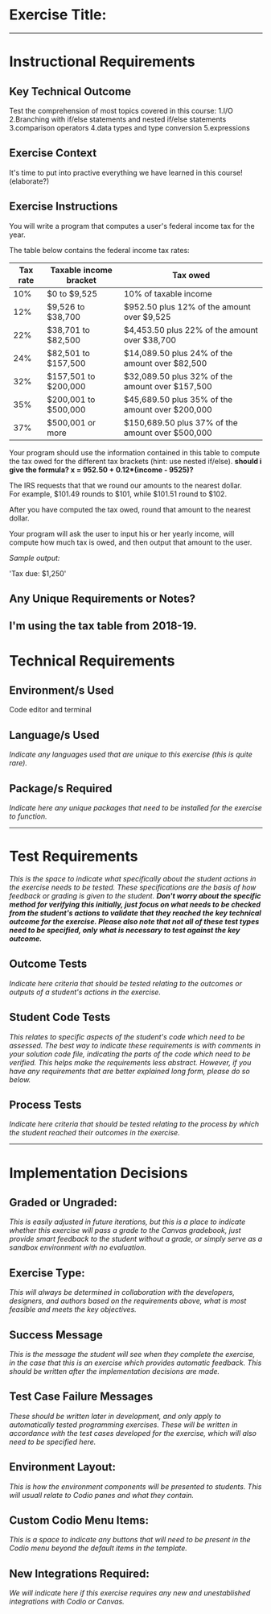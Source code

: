 # Exercise Title:
---
# Instructional Requirements
## Key Technical Outcome
Test the comprehension of most topics covered in this course:
1.I/O
2.Branching with if/else statements and nested if/else statements
3.comparison operators 
4.data types and type conversion
5.expressions


## Exercise Context
It's time to put into practive everything we have learned in this course!
(elaborate?)

## Exercise Instructions
You will write a program that computes a user's federal income tax for the year.

The table below contains the federal income tax rates:

| Tax rate	| Taxable income bracket	| Tax owed
| ----------|-------------------------| ------------------------------------------------ |
| 10%       | $0 to $9,525            | 10% of taxable income                            |
| 12%	      | $9,526 to $38,700	      | $952.50 plus 12% of the amount over $9,525       |
| 22%	      | $38,701 to $82,500	    | $4,453.50 plus 22% of the amount over $38,700    |
| 24%	      | $82,501 to $157,500	    | $14,089.50 plus 24% of the amount over $82,500   |
| 32%	      | $157,501 to $200,000	  | $32,089.50 plus 32% of the amount over $157,500  |
| 35%	      | $200,001 to $500,000	  | $45,689.50 plus 35% of the amount over $200,000  |
| 37%	      | $500,001 or more	      | $150,689.50 plus 37% of the amount over $500,000 |


Your program should use the information contained in this table to compute the tax owed for the different tax brackets (hint: use nested if/else). <b>should i give the formula?  x = 952.50 + 0.12*(income - 9525)?</b>
  
  
The IRS requests that that we round our amounts to the nearest dollar. <br>
For example, $101.49 rounds to $101, while $101.51 round to $102.

After you have computed the tax owed, round that amount to the nearest dollar.

Your program will ask the user to input his or her yearly income, will compute how much tax is owed, and then output that amount to the user.

<em>Sample output:</em>

'Tax due: $1,250'


## Any Unique Requirements or Notes?
I'm using the tax table from 2018-19. 
---
# Technical Requirements

## Environment/s Used
Code editor and terminal

## Language/s Used
<em>Indicate any languages used that are unique to this exercise (this is quite rare).</em>

## Package/s Required
<em>Indicate here any unique packages that need to be installed for the exercise to function.</em>

---
# Test Requirements
<em>This is the space to indicate what specifically about the student actions in the exercise needs to be tested. These specifications are the basis of how feedback or grading is given to the student. <strong>Don't worry about the specific method for verifying this initially, just focus on what needs to be checked from the student's actions to validate that they reached the key technical outcome for the exercise. Please also note that not all of these test types need to be specified, only what is necessary to test against the key outcome.</strong></em>

## Outcome Tests
<em>Indicate here criteria that should be tested relating to the outcomes or outputs of a student's actions in the exercise.</em>

## Student Code Tests
<em>This relates to specific aspects of the student's code which need to be assessed. The best way to indicate these requirements is with comments in your solution code file, indicating the parts of the code which need to be verified. This helps make the requirements less abstract. However, if you have any requirements that are better explained long form, please do so below.</em>

## Process Tests
<em>Indicate here criteria that should be tested relating to the process by which the student reached their outcomes in the exercise.</em>

---
#  Implementation Decisions

## Graded or Ungraded:
<em>This is easily adjusted in future iterations, but this is a place to indicate whether this exercise will pass a grade to the Canvas gradebook, just provide smart feedback to the student without a grade, or simply serve as a sandbox environment with no evaluation.</em>

## Exercise Type:
<em>This will always be determined in collaboration with the developers, designers, and authors based on the requirements above, what is most feasible and meets the key objectives.</em>

## Success Message
<em>This is the message the student will see when they complete the exercise, in the case that this is an exercise which provides automatic feedback. This should be written after the implementation decisions are made.</em>

## Test Case Failure Messages
<em>These should be written later in development, and only apply to automatically tested programming exercises. These will be written in accordance with the test cases developed for the exercise, which will also need to be specified here.</em>

## Environment Layout:
<em>This is how the environment components will be presented to students. This will usuall relate to Codio panes and what they contain.</em>

## Custom Codio Menu Items:
<em>This is a space to indicate any buttons that will need to be present in the Codio menu beyond the default items in the template.</em>

## New Integrations Required:
<em>We will indicate here if this exercise requires any new and unestablished integrations with Codio or Canvas.</em>
